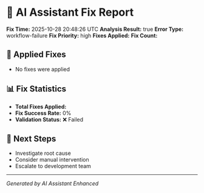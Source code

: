 # 🤖 AI Assistant Fix Report

**Fix Time:** 2025-10-28 20:48:26 UTC
**Analysis Result:** true
**Error Type:** workflow-failure
**Fix Priority:** high
**Fixes Applied:** 
**Fix Count:** 

## 🔧 Applied Fixes

- No fixes were applied

## 📊 Fix Statistics

- **Total Fixes Applied:** 
- **Fix Success Rate:** 0%
- **Validation Status:** ❌ Failed

## 🎯 Next Steps

- Investigate root cause
- Consider manual intervention
- Escalate to development team

---
*Generated by AI Assistant Enhanced*
